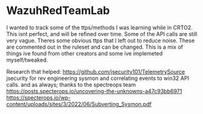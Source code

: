# WazuhRedTeamLab
I wanted to track some of the ttps/methods I was learning while in CRTO2. This isnt perfect, and will be refined over time. Some of the API calls are still very vague. Theres some obvious ttps that I left out to reduce noise. These are commented out in the ruleset and can be changed. This is a mix of things ive found from other creators and some ive implemeted myself/tweaked.

Research that helped:
https://github.com/jsecurity101/TelemetrySource jsecurity for rev engineering sysmon and correlating events to win32 API calls.
and as always; thanks to the spectreops team
https://posts.specterops.io/uncovering-the-unknowns-a47c93bb6971
https://specterops.io/wp-content/uploads/sites/3/2022/06/Subverting_Sysmon.pdf
